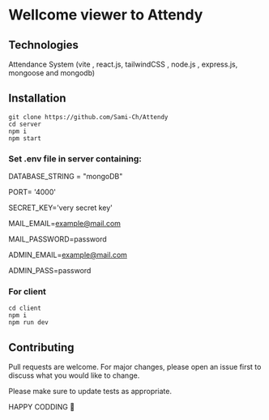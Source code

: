 # Wellcome viewer to Attendy
## Technologies
Attendance System (vite , react.js, tailwindCSS , node.js , express.js, mongoose and mongodb)
## Installation
```
git clone https://github.com/Sami-Ch/Attendy
cd server
npm i
npm start
```
### Set .env file in server containing:

DATABASE_STRING = "mongoDB"

PORT= '4000'

SECRET_KEY='very secret key'

MAIL_EMAIL=example@mail.com

MAIL_PASSWORD=password

ADMIN_EMAIL=example@mail.com

ADMIN_PASS=password

### For client
```
cd client
npm i
npm run dev
```

## Contributing

Pull requests are welcome. For major changes, please open an issue first
to discuss what you would like to change.


Please make sure to update tests as appropriate.


HAPPY CODDING 🤗




